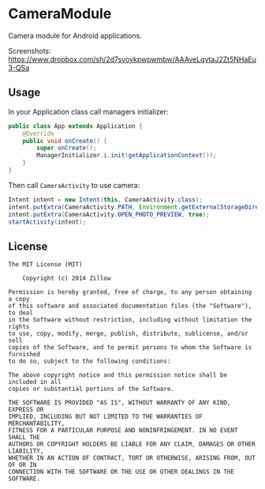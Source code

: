 CameraModule
============
Camera module for Android applications.

Screenshots:
https://www.dropbox.com/sh/2d7svoykpwpwmbw/AAAveLqvtaJ2Zt5NHaEu3-QSa

Usage
--------
In your Application class call managers initializer:

```java
public class App extends Application {
    @Override
    public void onCreate() {
        super.onCreate();
        ManagerInitializer.i.init(getApplicationContext());
    }
}
```

Then call `CameraActivity` to use camera:

```java
Intent intent = new Intent(this, CameraActivity.class);
intent.putExtra(CameraActivity.PATH, Environment.getExternalStorageDirectory().getPath());
intent.putExtra(CameraActivity.OPEN_PHOTO_PREVIEW, true);
startActivity(intent);
```


License
--------

	The MIT License (MIT)
	
		Copyright (c) 2014 Zillow
	
	Permission is hereby granted, free of charge, to any person obtaining a copy
	of this software and associated documentation files (the "Software"), to deal
	in the Software without restriction, including without limitation the rights
	to use, copy, modify, merge, publish, distribute, sublicense, and/or sell
	copies of the Software, and to permit persons to whom the Software is furnished
	to do so, subject to the following conditions:
	
	The above copyright notice and this permission notice shall be included in all
	copies or substantial portions of the Software.
	
	THE SOFTWARE IS PROVIDED "AS IS", WITHOUT WARRANTY OF ANY KIND, EXPRESS OR
	IMPLIED, INCLUDING BUT NOT LIMITED TO THE WARRANTIES OF MERCHANTABILITY,
	FITNESS FOR A PARTICULAR PURPOSE AND NONINFRINGEMENT. IN NO EVENT SHALL THE
	AUTHORS OR COPYRIGHT HOLDERS BE LIABLE FOR ANY CLAIM, DAMAGES OR OTHER LIABILITY,
	WHETHER IN AN ACTION OF CONTRACT, TORT OR OTHERWISE, ARISING FROM, OUT OF OR IN
	CONNECTION WITH THE SOFTWARE OR THE USE OR OTHER DEALINGS IN THE SOFTWARE.

